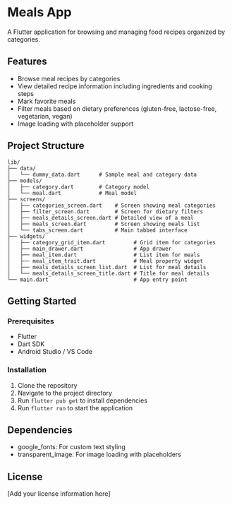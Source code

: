 # Meals App

A Flutter application for browsing and managing food recipes organized by categories.

## Features

- Browse meal recipes by categories
- View detailed recipe information including ingredients and cooking steps
- Mark favorite meals
- Filter meals based on dietary preferences (gluten-free, lactose-free, vegetarian, vegan)
- Image loading with placeholder support

## Project Structure

```
lib/
├── data/
│   └── dummy_data.dart      # Sample meal and category data
├── models/
│   ├── category.dart        # Category model
│   └── meal.dart            # Meal model
├── screens/
│   ├── categories_screen.dart    # Screen showing meal categories
│   ├── filter_screen.dart        # Screen for dietary filters
│   ├── meals_details_screen.dart # Detailed view of a meal
│   ├── meals_screen.dart         # Screen showing meals list
│   └── tabs_screen.dart          # Main tabbed interface
├── widgets/
│   ├── category_grid_item.dart         # Grid item for categories
│   ├── main_drawer.dart                # App drawer
│   ├── meal_item.dart                  # List item for meals
│   ├── meal_item_trait.dart            # Meal property widget
│   ├── meals_details_screen_list.dart  # List for meal details
│   └── meals_details_screen_title.dart # Title for meal details
└── main.dart                           # App entry point
```

## Getting Started

### Prerequisites

- Flutter
- Dart SDK
- Android Studio / VS Code

### Installation

1. Clone the repository
2. Navigate to the project directory
3. Run `flutter pub get` to install dependencies
4. Run `flutter run` to start the application

## Dependencies

- google_fonts: For custom text styling
- transparent_image: For image loading with placeholders

## License

[Add your license information here]
